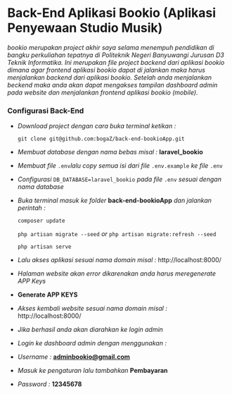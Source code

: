 # Back-End Aplikasi Bookio (Aplikasi Penyewaan Studio Musik)

_bookio merupakan project akhir saya selama menempuh pendidikan di bangku perkuliahan tepatnya di Politeknik Negeri Banyuwangi Jurusan D3 Teknik Informatika. Ini merupakan file project backend dari aplikasi bookio dimana agar frontend aplikasi bookio dapat di jalankan maka harus menjalankan backend dari aplikasi bookio. Setelah anda menjalankan beckend maka anda akan dapat mengakses tampilan dashboard admin pada website dan menjalankan frontend aplikasi bookio (mobile)._

### Configurasi Back-End

-   _Download project dengan cara buka terminal ketikan :_

    `git clone git@github.com:bogaZ/back-end-bookioApp.git`

-   _Membuat database dengan nama bebas misal :_ **laravel_bookio**
-   _Membuat file_ `.env`_lalu copy semua isi dari file_ `.env.example` _ke file_ `.env`
-   _Configurasi_ `DB_DATABASE=laravel_bookio` _pada file_ `.env` _sesuai dengan nama database_
-   _Buka terminal masuk ke folder_ **back-end-bookioApp** _dan jalankan perintah :_

    `composer update`

    `php artisan migrate --seed` _or_ `php artisan migrate:refresh --seed`

    `php artisan serve`

-   _Lalu akses aplikasi sesuai nama domain misal :_ http://localhost:8000/
-   _Halaman website akan error dikarenakan anda harus meregenerate APP Keys_
-   **Generate APP KEYS**
-   _Akses kembali website sesuai nama domain misal :_ http://localhost:8000/
-   _Jika berhasil anda akan diarahkan ke login admin_
-   _Login ke dashboard admin dengan menggunakan :_
-   _Username :_ **adminbookio@gmail.com**
-   _Masuk ke pengaturan lalu tambahkan_ **Pembayaran**
-   _Password :_ **12345678**
